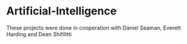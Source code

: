 # Artificial-Intelligence
These projects were done in cooperation with Daniel Seaman, Everett Harding and Dean Shifilitti
